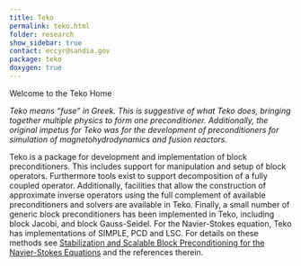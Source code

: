 ```yaml
---
title: Teko
permalink: teko.html
folder: research
show_sidebar: true
contact: eccyr@sandia.gov
package: teko
doxygen: true
---
```


Welcome to the Teko Home

_Teko means “fuse” in Greek. This is suggestive of what Teko does, bringing together multiple physics to form one preconditioner. Additionally, the original impetus for Teko was for the development of preconditioners for simulation of magnetohydrodynamics and fusion reactors._

Teko is a package for development and implementation of block preconditioners. This includes support for manipulation and setup of block operators. Furthermore tools exist to support decomposition of a fully coupled operator. Additionally, facilities that allow the construction of approximate inverse operators using the full complement of available preconditioners and solvers are available in Teko. Finally, a small number of generic block preconditioners has been implemented in Teko, including block Jacobi, and block Gauss-Seidel. For the Navier-Stokes equation, Teko has implementations of SIMPLE, PCD and LSC. 
For details on these methods see [Stabilization and Scalable Block Preconditioning for the Navier-Stokes Equations](http://dx.doi.org/10.1016/j.jcp.2011.09.001) and the references therein.
